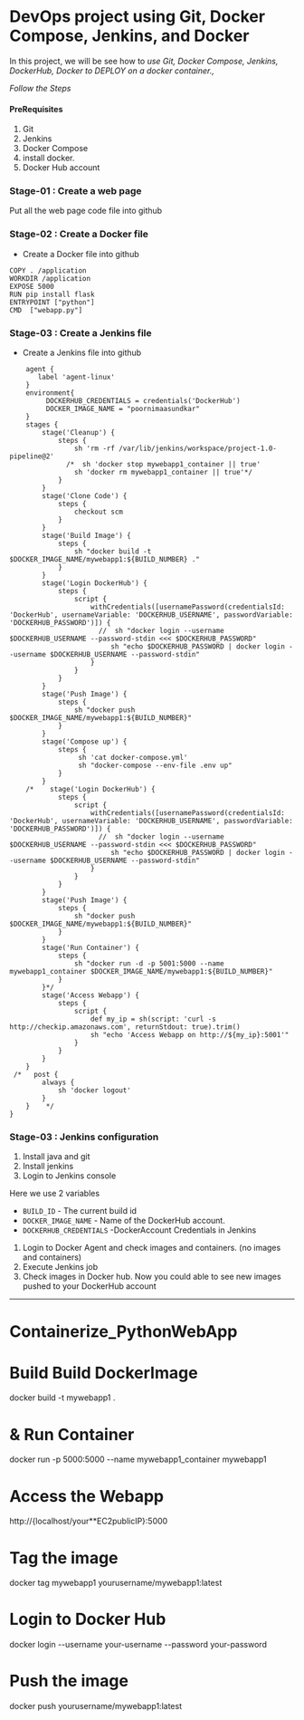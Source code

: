 
# DevOps project using Git, Docker Compose, Jenkins, and Docker



In this project, we will be see how to *use Git, Docker Compose, Jenkins, DockerHub, Docker to DEPLOY on a docker container.,*

*Follow the Steps*

#### PreRequisites
1. Git
1. Jenkins
1. Docker Compose 
1. install docker. 
1. Docker Hub account 


### Stage-01 : Create a web page
Put all the web page code file into github

### Stage-02 : Create a Docker file 
- Create a Docker file into github
 ```FROM python:3.8
COPY . /application
WORKDIR /application
EXPOSE 5000
RUN pip install flask
ENTRYPOINT ["python"]
CMD  ["webapp.py"]
```
### Stage-03 : Create a Jenkins file 
- Create a Jenkins file into github
```pipeline {
    agent {
       label 'agent-linux'
    }
    environment{
         DOCKERHUB_CREDENTIALS = credentials('DockerHub')
         DOCKER_IMAGE_NAME = "poornimaasundkar"
    }
    stages {
        stage('Cleanup') {
            steps {
                sh 'rm -rf /var/lib/jenkins/workspace/project-1.0-pipeline@2'
              /*  sh 'docker stop mywebapp1_container || true'
      		    sh 'docker rm mywebapp1_container || true'*/
            }
        }
        stage('Clone Code') {
            steps {
                checkout scm     
            }
        }
        stage('Build Image') {
            steps {
                sh "docker build -t $DOCKER_IMAGE_NAME/mywebapp1:${BUILD_NUMBER} ."
            }
        }
        stage('Login DockerHub') {
            steps {
                script {
                    withCredentials([usernamePassword(credentialsId: 'DockerHub', usernameVariable: 'DOCKERHUB_USERNAME', passwordVariable: 'DOCKERHUB_PASSWORD')]) {
                      //  sh "docker login --username $DOCKERHUB_USERNAME --password-stdin <<< $DOCKERHUB_PASSWORD"
                         sh "echo $DOCKERHUB_PASSWORD | docker login --username $DOCKERHUB_USERNAME --password-stdin"
                    }
                }
            }
        }   
        stage('Push Image') {
            steps {
                sh "docker push $DOCKER_IMAGE_NAME/mywebapp1:${BUILD_NUMBER}"
            }
        }
        stage('Compose up') {
            steps {
                 sh 'cat docker-compose.yml'
                 sh "docker-compose --env-file .env up"
            }
        }
    /*    stage('Login DockerHub') {
            steps {
                script {
                    withCredentials([usernamePassword(credentialsId: 'DockerHub', usernameVariable: 'DOCKERHUB_USERNAME', passwordVariable: 'DOCKERHUB_PASSWORD')]) {
                      //  sh "docker login --username $DOCKERHUB_USERNAME --password-stdin <<< $DOCKERHUB_PASSWORD"
                         sh "echo $DOCKERHUB_PASSWORD | docker login --username $DOCKERHUB_USERNAME --password-stdin"
                    }
                }
            }
        }   
        stage('Push Image') {
            steps {
                sh "docker push $DOCKER_IMAGE_NAME/mywebapp1:${BUILD_NUMBER}"
            }
        }
        stage('Run Container') {
            steps {
                sh "docker run -d -p 5001:5000 --name mywebapp1_container $DOCKER_IMAGE_NAME/mywebapp1:${BUILD_NUMBER}"
            }
        }*/
        stage('Access Webapp') {
            steps {
                script {
                    def my_ip = sh(script: 'curl -s http://checkip.amazonaws.com', returnStdout: true).trim()
                    sh "echo 'Access Webapp on http://${my_ip}:5001'"
                }
            }
        }
    }
 /*   post {
        always {
            sh 'docker logout'
        }
    }    */
}

```
  
### Stage-03 : Jenkins configuration
1. Install java and git
2. Install jenkins
3. Login to Jenkins console

Here we use 2 variables 
 - `BUILD_ID` -  The current build id
 - `DOCKER_IMAGE_NAME` - Name of the DockerHub account.
 - `DOCKERHUB_CREDENTIALS` -DockerAccount Credentials in Jenkins

1. Login to Docker Agent and check images and containers. (no images and containers)
3. Execute Jenkins job
4. Check images in Docker hub. Now you could able to see new images pushed to your DockerHub account
------------------------------------------

# Containerize_PythonWebApp

# Build Build DockerImage
docker build -t mywebapp1 .

#  & Run Container
docker run -p 5000:5000 --name mywebapp1_container mywebapp1

# Access the Webapp
http://{localhost/your**EC2publicIP}:5000

# Tag the image
docker tag mywebapp1 yourusername/mywebapp1:latest

# Login to Docker Hub
docker login --username your-username --password your-password

# Push the image
docker push yourusername/mywebapp1:latest
